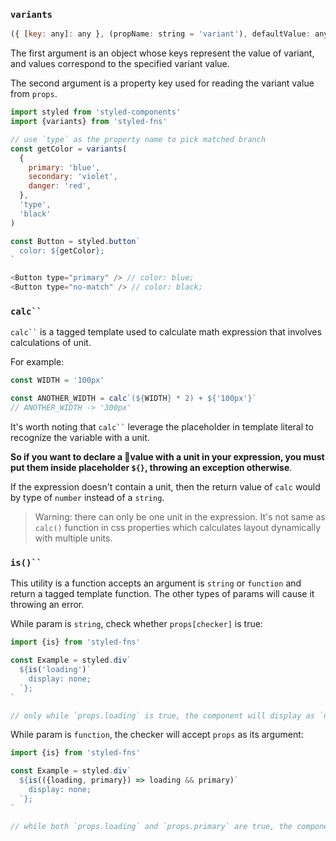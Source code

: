 ### `variants`

```javascript
({ [key: any]: any }, (propName: string = 'variant'), defaultValue: any)
```

The first argument is an object whose keys represent the value of variant, and values correspond to the specified variant value.

The second argument is a property key used for reading the variant value from `props`.

```javascript
import styled from 'styled-components'
import {variants} from 'styled-fns'

// use `type` as the property name to pick matched branch
const getColor = variants(
  {
    primary: 'blue',
    secondary: 'violet',
    danger: 'red',
  },
  'type',
  'black'
)

const Button = styled.button`
  color: ${getColor};
`

<Button type="primary" /> // color: blue;
<Button type="no-match" /> // color: black;
```

### ` calc`` `

` calc`` ` is a tagged template used to calculate math expression that involves calculations of unit.

For example:

```javascript
const WIDTH = '100px'

const ANOTHER_WIDTH = calc`(${WIDTH} * 2) + ${'100px'}`
// ANOTHER_WIDTH -> '300px'
```

It's worth noting that ` calc`` ` leverage the placeholder in template literal to recognize the variable with a unit.

**So if you want to declare a value with a unit in your expression, you must put them inside placeholder `${}`, throwing an exception otherwise**.

If the expression doesn't contain a unit, then the return value of `calc` would by type of `number` instead of a `string`.

> Warning: there can only be one unit in the expression. It's not same as `calc()` function in css properties which calculates layout dynamically with multiple units.

### ` is()`` `

This utility is a function accepts an argument is `string` or `function` and return a tagged template function. The other types of params will cause it throwing an error.

While param is `string`, check whether `props[checker]` is true:

```javascript
import {is} from 'styled-fns'

const Example = styled.div`
  ${is('loading')`
    display: none;
  `};
`

// only while `props.loading` is true, the component will display as `none`
```

While param is `function`, the checker will accept `props` as its argument:

```javascript
import {is} from 'styled-fns'

const Example = styled.div`
  ${is(({loading, primary}) => loading && primary)`
    display: none;
  `};
`

// while both `props.loading` and `props.primary` are true, the component will display as `none`
```
